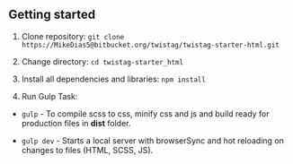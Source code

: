 ## Getting started

1. Clone repository:
`git clone https://MikeDias5@bitbucket.org/twistag/twistag-starter-html.git`

2. Change directory:
`cd twistag-starter_html`
    
3. Install all dependencies and libraries:
   `npm install`

4. Run Gulp Task:
  - `gulp`      - To compile scss to css, minify css and js and build ready for production files in **dist** folder.

  - `gulp dev`  - Starts a local server with browserSync and hot reloading on changes to files (HTML, SCSS, JS).
   
